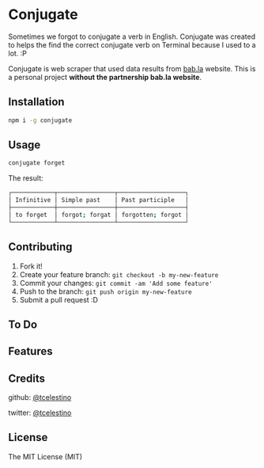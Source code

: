 # Conjugate

Sometimes we forgot to conjugate a verb in English. Conjugate was created to helps the find the correct conjugate verb on Terminal because I used to a lot. :P

Conjugate is web scraper that used data results from [bab.la](https://bab.la) website. This is a personal project **without the partnership bab.la website**.

## Installation

```bash
npm i -g conjugate
```

## Usage

```bash
conjugate forget
```
The result:

```bash
┌────────────┬────────────────┬───────────────────┐
│ Infinitive │ Simple past    │ Past participle   │
├────────────┼────────────────┼───────────────────┤
│ to forget  │ forgot; forgat │ forgotten; forgot │
└────────────┴────────────────┴───────────────────┘
```

## Contributing

1. Fork it!
2. Create your feature branch: `git checkout -b my-new-feature`
3. Commit your changes: `git commit -am 'Add some feature'`
4. Push to the branch: `git push origin my-new-feature`
5. Submit a pull request :D

## To Do

## Features

## Credits

github: [@tcelestino](https:/github.com/tcelestino)

twitter: [@tcelestino](https:/twitter.com/tcelestino)

## License

The MIT License (MIT)
